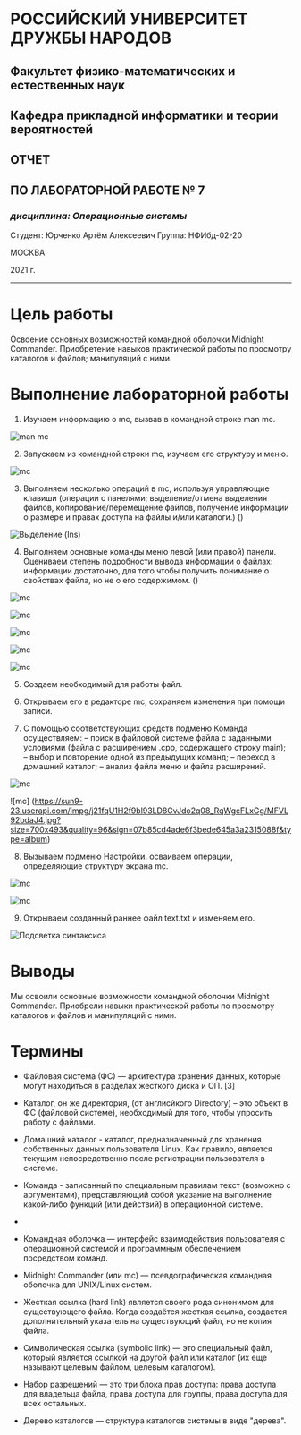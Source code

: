 # **РОCСИЙСКИЙ УНИВЕРСИТЕТ ДРУЖБЫ НАРОДОВ**
## Факультет физико-математических и естественных наук 
## Кафедра прикладной информатики и теории вероятностей 

## ОТЧЕТ
## ПО ЛАБОРАТОРНОЙ РАБОТЕ № 7

### *дисциплина: Операционные системы*

Студент: Юрченко Артём Алексеевич Группа: НФИбд-02-20

МОСКВА 

2021 г.

---

# Цель работы

Освоение основных возможностей командной оболочки Midnight Commander. Приобретение навыков практической работы по просмотру каталогов и файлов; манипуляций с ними.

# Выполнение лабораторной работы

1. Изучаем информацию о mc, вызвав в командной строке man mc.

![man mc](https://sun9-25.userapi.com/impg/NmvG_qNBYN_Yt763HGtPwwU3MbAM1hbbPJWbQQ/lPa_xHbkm80.jpg?size=663x395&quality=96&sign=e535013a3472b2bf712219c0161d4c68&type=album)

2. Запускаем из командной строки mc, изучаем его структуру и меню.

![mc](https://sun9-78.userapi.com/impg/G0vTLiQ4jbjm-f7vaQZeAjSTEw83OWtCK4nFVA/6PLQFx0kcQ8.jpg?size=216x77&quality=96&sign=e71795e6d9016a50230ac161f714179d&type=album)

3. Выполняем несколько операций в mc, используя управляющие клавиши (операции с панелями; выделение/отмена выделения файлов, копирование/перемещение файлов, получение информации о размере и правах доступа на файлы и/или каталоги.) ()

![Выделение (Ins)](https://sun9-31.userapi.com/impg/p0sTyLj8G-TWOjGHY5a0SbFqR5FvRCtBNeEm0w/qPm3h_tnLg4.jpg?size=706x522&quality=96&sign=8367c9c32a75386eb41ac0e50f008083&type=album)

4. Выполняем основные команды меню левой (или правой) панели. Оцениваем степень подробности вывода информации о файлах: информации достаточно, для того чтобы получить понимание о свойствах файла, но не о его содержимом. ()
   

![mc](https://sun9-25.userapi.com/impg/V9jy5iPusND0IOibBkp63iGQ3oYFhGeZo84Nmg/0AAoB0DLlng.jpg?size=708x518&quality=96&sign=cc9c920babce54bae87bc92364d9a9b0&type=album)

![mc](https://sun9-62.userapi.com/impg/6snLlen-QCWyxvynwFSbnalu32mLsKWmtdecYw/8hbHopjl-_A.jpg?size=704x544&quality=96&sign=01d17514568105f4bb713270b58b5fa4&type=album)

![mc](https://sun9-21.userapi.com/impg/qCTagCpSZaRDerK8oH5O6DyN0TmEbAFNofSFfA/dawL4OjZxGw.jpg?size=710x548&quality=96&sign=a6fc1c29ef7d75f56ca59ad97ea45f4f&type=album)

![mc](https://sun9-19.userapi.com/impg/jOPNpNeaEIMDGkdFASphSodCdG42YKJv3B9vDA/rtD3o_bPAGY.jpg?size=714x599&quality=96&sign=4f9a9f3ff6f3f9f04d7bd77d73f6135d&type=album)

![mc]()

5. Создаем необходимый для работы файл.

6. Открываем его в редакторе mc, сохраняем изменения при помощи записи.

7. С помощью соответствующих средств подменю Команда осуществляем: – поиск в файловой системе файла с заданными условиями (файла с расширением .cpp, содержащего строку main); – выбор и повторение одной из предыдущих команд; – переход в домашний каталог; – анализ файла меню и файла расширений.

![mc](https://sun9-74.userapi.com/impg/cFhT5QhZXTl_e6-MbPoSRPZM-W2AlPiyfDEvDg/Ks_pZL5_DVo.jpg?size=598x326&quality=96&sign=2320ea3c1c974bf0d495858c3d749714&type=album)

![mc] (https://sun9-23.userapi.com/impg/j21fqU1H2f9bl93LD8CvJdo2q08_RqWgcFLxGg/MFVL92bdaJ4.jpg?size=700x493&quality=96&sign=07b85cd4ade6f3bede645a3a2315088f&type=album)

8. Вызываем подменю Настройки. осваиваем операции, определяющие структуру экрана mc.

![mc](https://sun9-50.userapi.com/impg/klhhwVleT2Ke1-e18nCBpcOQJ9w5eY1xXaaE5g/TU8H4DYC0qI.jpg?size=531x279&quality=96&sign=ba90f46940d5c21f19308cd0d74bb95f&type=album)

![mc](https://sun9-87.userapi.com/impg/v0kZkkjKr9RmXuXQi3RUNzzlONOYRMyFrtDh3w/3qGR8Nh4xFA.jpg?size=684x372&quality=96&sign=401935c6004aec1526d8003c652048fc&type=album)

9. Открываем созданный раннее файл text.txt и изменяем его.

![Подсветка синтаксиса](https://sun9-67.userapi.com/impg/PZE17hTQPmRshpagx8BVw0TxStt7UKVJGhZ2Lw/HhTzNos_CGQ.jpg?size=673x316&quality=96&sign=ccf41dbe629947f781a744939ed086a1&type=album)

# Выводы

Мы освоили основные возможности командной оболочки Midnight Commander. Приобрели навыки практической работы по просмотру каталогов и файлов и манипуляций с ними.

# Термины

* Файловая система (ФС) — архитектура хранения данных, которые могут находиться в разделах жесткого диска и ОП. [3]

* Каталог, он же директория, (от англисйкого Directory) – это объект в ФС (файловой системе), необходимый для того, чтобы упросить работу с файлами.

* Домашний каталог - каталог, предназначенный для хранения собственных данных пользователя Linux. Как правило, является текущим непосредственно после регистрации пользователя в системе.

* Команда - записанный по специальным правилам текст (возможно с аргументами), представляющий собой указание на выполнение какой-либо функций (или действий) в операционной системе.
* 
* Командная оболочка — интерфейс взаимодействия пользователя с операционной системой и программным обеспечением посредством команд.

* Midnight Commander (или mc) — псевдографическая командная оболочка для UNIX/Linux систем.

* Жесткая ссылка (hard link) является своего рода синонимом для существующего файла. Когда создаётся жесткая ссылка, создается дополнительный указатель на существующий файл, но не копия файла.

* Символическая ссылка (symbolic link) — это специальный файл, который является ссылкой на другой файл или каталог (их еще называют целевым файлом, целевым каталогом).

* Набор разрешений — это три блока прав доступа: права доступа для владельца файла, права доступа для группы, права доступа для всех остальных.

* Дерево каталогов — структура каталогов системы в виде "дерева".
